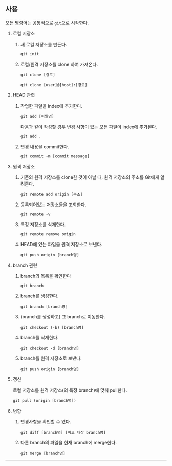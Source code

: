 ## 사용

모든 명령어는 공통적으로 `git`으로 시작한다.

1. 로컬 저장소

   1. 새 로컬 저장소를 만든다.

      ```
      git init
      ```

   2. 로컬/원격 저장소를 clone 하여 가져온다.

      ```
      git clone [경로]
      ```

      ```
      git clone [user]@[host]:[경로]
      ```

2. HEAD 관련

   1. 작업한 파일을 index에 추가한다.

      ```
      git add [파일명]
      ```

      다음과 같이 작성할 경우 변경 사항이 있는 모든 파일이 index에 추가된다.

      ```
      git add .
      ```

   2. 변경 내용을 commit한다.

      ```
      git commit -m [commit message]
      ```

3. 원격 저장소

   1. 기존의 원격 저장소를 clone한 것이 아닐 때, 원격 저장소의 주소를 Git에게 알려준다.

      ```
      git remote add origin [주소]
      ```

   2. 등록되어있는 저장소들을 조회한다.

      ```
      git remote -v
      ```

   3. 특정 저장소를 삭제한다.

      ```
      git remote remove origin
      ```

   4. HEAD에 있는 파일을 원격 저장소로 보낸다.

      ```
      git push origin [branch명]
      ```

4. branch 관련

   1. branch의 목록을 확인한다

      ```
      git branch
      ```

   2. branch를 생성한다.

      ```
      git branch [branch명]
      ```

   3. (branch를 생성하고) 그 branch로 이동한다.

      ```
      git checkout (-b) [branch명]
      ```

   4. branch를 삭제한다.

      ```
      git checkout -d [branch명]
      ```

   5. branch를 원격 저장소로 보낸다.

      ```
      git push origin [branch명]
      ```

5. 갱신

   로컬 저장소를 원격 저장소(의 특정 branch)에 맞춰 pull한다.

   ```
   git pull (origin [branch명])
   ```

6. 병합

   1. 변경사항을 확인할 수 있다.

      ```
      git diff [branch명] [비교 대상 branch명]
      ```

   2. 다른 branch의 파일을 현재 branch에 merge한다.

      ```
      git merge [branch명]
      ```

---
